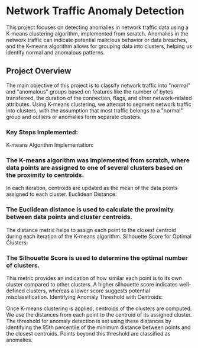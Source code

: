 # Network Traffic Anomaly Detection
This project focuses on detecting anomalies in network traffic data using a K-means clustering algorithm, implemented from scratch. Anomalies in the network traffic can indicate potential malicious behavior or data breaches, and the K-means algorithm allows for grouping data into clusters, helping us identify normal and anomalous patterns.

## Project Overview
The main objective of this project is to classify network traffic into "normal" and "anomalous" groups based on features like the number of bytes transferred, the duration of the connection, flags, and other network-related attributes. Using K-means clustering, we attempt to segment network traffic into clusters, with the assumption that most traffic belongs to a "normal" group and outliers or anomalies form separate clusters.

### Key Steps Implemented:
K-means Algorithm Implementation:

### The K-means algorithm was implemented from scratch, where data points are assigned to one of several clusters based on the proximity to centroids.
In each iteration, centroids are updated as the mean of the data points assigned to each cluster.
Euclidean Distance:

### The Euclidean distance is used to calculate the proximity between data points and cluster centroids.
The distance metric helps to assign each point to the closest centroid during each iteration of the K-means algorithm.
Silhouette Score for Optimal Clusters:

### The Silhouette Score is used to determine the optimal number of clusters.
This metric provides an indication of how similar each point is to its own cluster compared to other clusters. A higher silhouette score indicates well-defined clusters, whereas a lower score suggests potential misclassification.
Identifying Anomaly Threshold with Centroids:

Once K-means clustering is applied, centroids of the clusters are computed. We use the distances from each point to the centroid of its assigned cluster.
The threshold for anomaly detection is set using these distances by identifying the 95th percentile of the minimum distance between points and the closest centroids. Points beyond this threshold are classified as anomalies.
